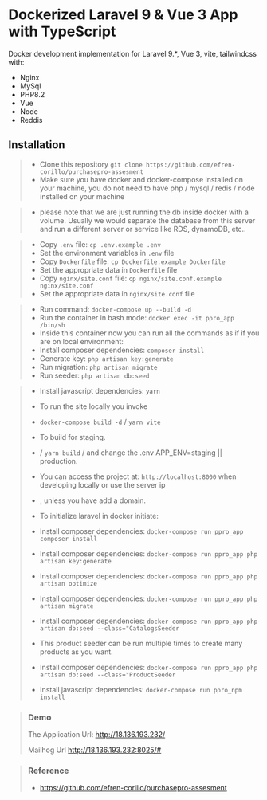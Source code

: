 # Dockerized Laravel 9 & Vue 3 App with TypeScript
Docker development implementation for Laravel 9.\*, Vue 3, vite, tailwindcss with:

- Nginx
- MySql
- PHP8.2
- Vue
- Node
- Reddis

## Installation

> - Clone this repository `git clone https://github.com/efren-corillo/purchasepro-assesment`
> - Make sure you have docker and docker-compose installed on your machine, 
 you do not need to have php / mysql / redis / node installed on your machine

> - please note that we are just running the db inside docker with a volume. Usually we would 
separate the database from this server and run a different server or service like RDS, dynamoDB, etc..

> - Copy `.env` file: `cp .env.example .env`
> - Set the environment variables in `.env` file
> - Copy `Dockerfile` file: `cp Dockerfile.example Dockerfile`
> - Set the appropriate data in `Dockerfile` file
> - Copy `nginx/site.conf` file: `cp nginx/site.conf.example nginx/site.conf`
> - Set the appropriate data in `nginx/site.conf` file

> - Run command: `docker-compose up --build -d`
> - Run the container in bash mode: `docker exec -it ppro_app /bin/sh`
> - Inside this container now you can run all the commands as if if you are on local environment:
> - Install composer dependencies: `composer install`
> - Generate key: `php artisan key:generate`
> - Run migration: `php artisan migrate`
> - Run seeder: `php artisan db:seed`

> - Install javascript dependencies: `yarn`
> - To run the site locally you invoke
> - `docker-compose build -d` / `yarn vite` 
> - To build for staging.
> - / `yarn build` / and change the .env APP_ENV=staging || production.
> - You can access the project at: `http://localhost:8000` when developing locally or use the server ip
> - , unless you have add a domain.
> 
> - To initialize laravel in docker initiate:
> - Install composer dependencies: `docker-compose run ppro_app composer install`
> - Install composer dependencies: `docker-compose run ppro_app php artisan key:generate`
> - Install composer dependencies: `docker-compose run ppro_app php artisan optimize`
> - Install composer dependencies: `docker-compose run ppro_app php artisan migrate`
> - Install composer dependencies: `docker-compose run ppro_app php artisan db:seed --class="CatalogsSeeder`
> - This product seeder can be run multiple times to create many products as you want.
> - Install composer dependencies: `docker-compose run ppro_app php artisan db:seed --class="ProductSeeder`
> - Install javascript dependencies: `docker-compose run ppro_npm install`

> ### Demo
> 
> The Application Url:
> http://18.136.193.232/
> 
> Mailhog Url
> http://18.136.193.232:8025/#

> ### Reference
> - https://github.com/efren-corillo/purchasepro-assesment